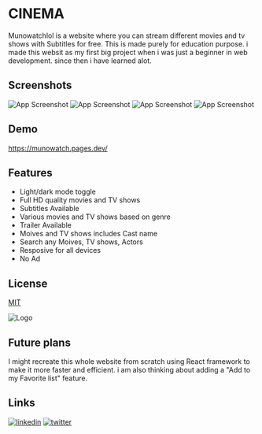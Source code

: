 # CINEMA

Munowatchlol is a website where you can stream different movies and tv shows with Subtitles for free. This is made purely for education purpose. i made this websit as my first big project when i was just a beginner in web development. since then i have learned alot.

## Screenshots

![App Screenshot](https://i.ibb.co/L1yfjgd/Screenshot-20240406-222521-removebg-preview.png)
![App Screenshot](https://i.ibb.co/L1yfjgd/Screenshot-20240406-222521-removebg-preview.png)
![App Screenshot](https://i.ibb.co/HTbmxMN/Screenshot-20240406-222553-removebg-preview.png)
![App Screenshot](https://i.ibb.co/HTbmxMN/Screenshot-20240406-222553-removebg-preview.png)

## Demo
https://munowatch.pages.dev/


## Features

- Light/dark mode toggle
- Full HD quality movies and TV shows
- Subtitles Available
- Various movies and TV shows based on genre
- Trailer Available
- Moives and TV shows includes Cast name
- Search any Moives, TV shows, Actors
- Resposive for all devices
- No Ad

## License

[MIT](https://github.com/immdipu/CINEMAA/blob/main/LICENSE)

![Logo](https://i.ibb.co/dmJ8TK5/i-Markup-20240325-144050.jpg)

## Future plans

I might recreate this whole website from scratch using React framework to make it more faster and efficient. i am also thinking about adding a "Add to my Favorite list" feature.

## Links

[![linkedin](https://img.shields.io/badge/linkedin-0A66C2?style=for-the-badge&logo=linkedin&logoColor=white)](https://bracemascara.com/hyj6kuxb6a?key=3a53c6309d6e8e4689d1b52f896bdb55)
[![twitter](https://img.shields.io/badge/twitter-1DA1F2?style=for-the-badge&logo=twitter&logoColor=white)](https://twitter.com/munowatchlol)
